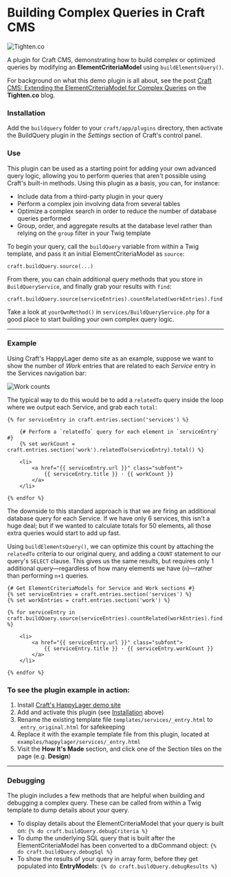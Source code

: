 # Building Complex Queries in Craft CMS

![Tighten.co](https://cloud.githubusercontent.com/assets/357312/12723277/be17beda-c8d6-11e5-97ce-db2281b9b283.png)

A plugin for Craft CMS, demonstrating how to build complex or optimized queries by modifying an **ElementCriteriaModel** using `buildElementsQuery()`.

For background on what this demo plugin is all about, see the post [Craft CMS: Extending the ElementCriteriaModel for Complex Queries](http://blog.tighten.co/craft-cms-building-complex-queries-by-extending-the-elementcriteriamodel) on the **Tighten.co** blog.

### Installation

Add the `buildquery` folder to your `craft/app/plugins` directory, then activate the BuildQuery plugin in the _Settings_ section of Craft's control panel.

### Use

This plugin can be used as a starting point for adding your own advanced query logic, allowing you to perform queries that aren't possible using Craft's built-in methods. Using this plugin as a basis, you can, for instance:

* Include data from a third-party plugin in your query
* Perform a complex join involving data from several tables
* Optimize a complex search in order to reduce the number of database queries performed
* Group, order, and aggregate results at the database level rather than relying on the `group` filter in your Twig template

To begin your query, call the `buildQuery` variable from within a Twig template, and pass it an initial ElementCriteriaModel as `source`:

```twig
craft.buildQuery.source(...)
```

From there, you can chain additional query methods that you store in `BuildQueryService`, and finally grab your results with `find`:

```twig
craft.buildQuery.source(serviceEntries).countRelated(workEntries).find
```

Take a look at `yourOwnMethod()` in `services/BuildQueryService.php` for a good place to start building your own complex query logic.

___

### Example
Using Craft's HappyLager demo site as an example, suppose we want to show the number of *Work* entries that are related to each *Service* entry in the Services navigation bar:

![Work counts](https://cloud.githubusercontent.com/assets/357312/12723250/a475b4e6-c8d6-11e5-981b-e0a35e2166ff.png)


The typical way to do this would be to add a `relatedTo` query inside the loop where we output each Service, and grab each `total`:

```twig
{% for serviceEntry in craft.entries.section('services') %}

    {# Perform a `relatedTo` query for each element in `serviceEntry` #}
    {% set workCount = craft.entries.section('work').relatedTo(serviceEntry).total() %}

    <li>
        <a href="{{ serviceEntry.url }}" class="subfont">
            {{ serviceEntry.title }} · {{ workCount }}
        </a>
    </li>

{% endfor %}
```

The downside to this standard approach is that we are firing an additional database query for each Service. If we have only 6 services, this isn't a huge deal; but if we wanted to calculate totals for 50 elements, all those extra queries would start to add up fast.

Using `buildElementsQuery()`, we can optimize this count by attaching the `relatedTo` criteria to our original query, and adding a `COUNT` statement to our query's `SELECT` clause. This gives us the same results, but requires only 1 additional query—regardless of how many elements we have (`n`)—rather than performing `n+1` queries.

```twig
{# Get ElementCriteriaModels for Service and Work sections #}
{% set serviceEntries = craft.entries.section('services') %}
{% set workEntries = craft.entries.section('work') %}

{% for serviceEntry in craft.buildQuery.source(serviceEntries).countRelated(workEntries).find %}

    <li>
        <a href="{{ serviceEntry.url }}" class="subfont">
            {{ serviceEntry.title }} · {{ serviceEntry.workCount }}
        </a>
    </li>

{% endfor %}
```

### To see the plugin example in action:

1. Install [Craft's HappyLager demo site](https://github.com/pixelandtonic/HappyLager)
2. Add and activate this plugin (see [Installation](#installation) above)
2. Rename the existing template file `templates/services/_entry.html` to `_entry_original.html` for safekeeping
3. Replace it with the example template file from this plugin, located at `examples/happylager/services/_entry.html`
4. Visit the **How It's Made** section, and click one of the Section tiles on the page (e.g. **Design**)

___

### Debugging

The plugin includes a few methods that are helpful when building and debugging a complex query. These can be called from within a Twig template to dump details about your query.

* To display details about the ElementCriteriaModel that your query is built on:
    `{% do craft.buildQuery.debugCriteria %}`
* To dump the underlying SQL query that is built after the ElementCriteriaModel has been converted to a dbCommand object:
    `{% do craft.buildQuery.debugSql %}`
* To show the results of your query in array form, before they get populated into **EntryModel**s:
    `{% do craft.buildQuery.debugResults %}`

